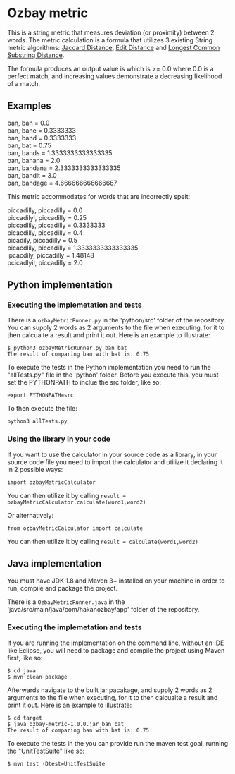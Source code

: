 # Ozbay metric

This is a string metric that measures deviation (or proximity) between 2 words. The metric calculation is a formula that utilizes 3 existing String metric algorithms: [Jaccard Distance][], [Edit Distance][] and [Longest Common Substring Distance][].

The formula produces an output value is which is >= 0.0 where 0.0 is a perfect match, and increasing values demonstrate a decreasing likelihood of a match.

## Examples

ban, ban = 0.0  
ban, bane = 0.3333333  
ban, band = 0.3333333  
ban, bat = 0.75  
ban, bands = 1.3333333333333335  
ban, banana = 2.0  
ban, bandana = 2.3333333333333335  
ban, bandit = 3.0  
ban, bandage = 4.666666666666667 


This metric accommodates for words that are incorrectly spelt:

piccadilly, piccadilly = 0.0  
piccadilyl, piccadilly = 0.25  
piccadlily, piccadilly = 0.3333333  
picacdilly, piccadilly = 0.4  
picadily, piccadilly = 0.5  
picacdlily, piccadilly = 1.3333333333333335  
ipcacdily, piccadilly = 1.48148  
pcicadlyil, piccadilly = 2.0 


## Python implementation

### Executing the implemetation and tests

There is a ``` ozbayMetricRunner.py ``` in the 'python/src' folder of the repository. You can supply 2 words as 2 arguments to the file when executing, for it to then calcualte a result and print it out. Here is an example to illustrate:

```
$ python3 ozbayMetricRunner.py ban bat
The result of comparing ban with bat is: 0.75
```

To execute the tests in the Python implementation you need to run the "allTests.py" file in the 'python' folder.
Before you execute this, you must set the PYTHONPATH to inclue the src folder, like so:

``` export PYTHONPATH=src ```

To then execute the file:

``` python3 allTests.py ```

### Using the library in your code

If you want to use the calculator in your source code as a library, in your source code file you need to import the calculator and utilize it declaring it in 2 possible ways:

``` import ozbayMetricCalculator ```

You can then utilize it by calling ``` result = ozbayMetricCalculator.calculate(word1,word2) ```

Or alternatively:

``` from ozbayMetricCalculator import calculate ```

You can then utilize it by calling ``` result = calculate(word1,word2) ```

## Java implementation

You must have JDK 1.8 and Maven 3+ installed on your machine in order to run, compile and package the project.

There is a ``` OzbayMetricRunner.java ``` in the 'java/src/main/java/com/hakanozbay/app' folder of the repository. 

### Executing the implemetation and tests

If you are running the implementation on the command line, without an IDE like Eclipse, you will need to package and compile the project using Maven first, like so:

```
$ cd java
$ mvn clean package
```

Afterwards navigate to the built jar pacakage, and supply 2 words as 2 arguments to the file when executing, for it to then calcualte a result and print it out. Here is an example to illustrate:

```
$ cd target
$ java ozbay-metric-1.0.0.jar ban bat
The result of comparing ban with bat is: 0.75
```

To execute the tests in the you can provide run the maven test goal, running the "UnitTestSuite" like so:

```
$ mvn test -Dtest=UnitTestSuite
```

[Jaccard Distance]: https://en.wikipedia.org/wiki/Jaccard_index
[Edit Distance]: https://en.wikipedia.org/wiki/Edit_distance
[Longest Common Substring Distance]: https://en.wikipedia.org/wiki/Longest_common_substring_problem 